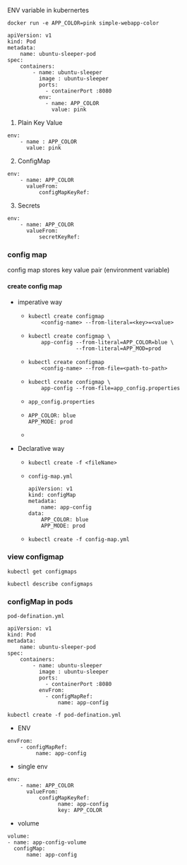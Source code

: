 ENV variable in kubernertes

```
docker run -e APP_COLOR=pink simple-webapp-color 
```

```
apiVersion: v1
kind: Pod
metadata:
    name: ubuntu-sleeper-pod
spec:
    containers:
        - name: ubuntu-sleeper
          image : ubuntu-sleeper 
          ports:
            - containerPort :8080
          env:
            - name: APP_COLOR 
              value: pink 
```





1. Plain Key Value

```
env:
    - name : APP_COLOR
      value: pink
```

2. ConfigMap

```
env:
    - name: APP_COLOR
      valueFrom:
          configMapKeyRef:
```

3. Secrets

```
env:
    - name: APP_COLOR
      valueFrom:
          secretKeyRef:
```



### config map

config map stores key value pair (environment variable)



#### create config map

- imperative way 
  
  - ```
    kubectl create configmap 
        <config-name> --from-literal=<key>=<value>
    ```
  
  - ```
    kubectl create configmap \
        app-config --from-literal=APP_COLOR=blue \
                   --from-literal=APP_MOD=prod
    ```
  
  - ```
    kubectl create configmap
        <config-name> --from-file=<path-to-path>
    ```
  
  - ```
    kubectl create configmap \
        app-config --from-file=app_config.properties
    ```
  
  - `app_config.properties`
  
  - ```
    APP_COLOR: blue 
    APP_MODE: prod 
    ```
  
  - 

- Declarative way 
  
  - `kubectl create -f <fileName>`
  
  - `config-map.yml`
    
    ```
    apiVersion: v1 
    kind: configMap
    metadata:
        name: app-config
    data:
        APP_COLOR: blue
        APP_MODE: prod 
    ```
  
  - `kubectl create -f config-map.yml`



### view configmap

```
kubectl get configmaps
```

```
kubectl describe configmaps
```

### configMap in pods

`pod-defination.yml`

```
apiVersion: v1
kind: Pod
metadata:
    name: ubuntu-sleeper-pod
spec:
    containers:
        - name: ubuntu-sleeper
          image : ubuntu-sleeper 
          ports:
            - containerPort :8080
          envFrom:
            - configMapRef:
                name: app-config
```

`kubectl create -f pod-defination.yml`



- ENV 

```
envFrom:
    - configMapRef:
         name: app-config
```

- single env 

```
env:
    - name: APP_COLOR
      valueFrom:
          configMapKeyRef:
                name: app-config
                key: APP_COLOR 
```

- volume 

```
volume:
- name: app-config-volume
  configMap:
      name: app-config
```


